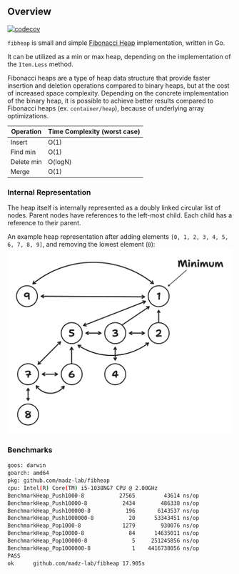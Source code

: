 ## Overview

[![codecov](https://codecov.io/gh/madz-lab/fibheap/branch/main/graph/badge.svg?token=U85BAYBPPJ)](https://codecov.io/gh/madz-lab/fibheap)

`fibheap` is small and simple [Fibonacci Heap](https://en.wikipedia.org/wiki/Fibonacci_heap) implementation, written in
Go.

It can be utilized as a min or max heap, depending on the implementation of the `Item.Less` method.

Fibonacci heaps are a type of heap data structure that provide faster insertion and deletion operations compared to
binary heaps, but at the cost of increased space complexity. Depending on the concrete implementation of the binary
heap,
it is possible to achieve better results compared to Fibonacci heaps (ex. `container/heap`), because of underlying array
optimizations.

| Operation  | Time Complexity (worst case) |
|------------|------------------------------|
| Insert     | O(1)                         |
| Find min   | O(1)                         |
| Delete min | O(logN)                      |
| Merge      | O(1)                         |

### Internal Representation

The heap itself is internally represented as a doubly linked circular list of nodes.
Parent nodes have references to the left-most child. Each child has a reference to their parent.

An example heap representation after adding elements `[0, 1, 2, 3, 4, 5, 6, 7, 8, 9]`, and removing the lowest
element (`0`):
![banner](.github/banner.png)

### Benchmarks

```bash
goos: darwin
goarch: amd64
pkg: github.com/madz-lab/fibheap
cpu: Intel(R) Core(TM) i5-1038NG7 CPU @ 2.00GHz
BenchmarkHeap_Push1000-8      	   27565	     43614 ns/op
BenchmarkHeap_Push10000-8     	    2434	    486338 ns/op
BenchmarkHeap_Push100000-8    	     196	   6143537 ns/op
BenchmarkHeap_Push1000000-8   	      20	  53343451 ns/op
BenchmarkHeap_Pop1000-8       	    1279	    930076 ns/op
BenchmarkHeap_Pop10000-8      	      84	  14635011 ns/op
BenchmarkHeap_Pop100000-8     	       5	 251245856 ns/op
BenchmarkHeap_Pop1000000-8    	       1	4416738056 ns/op
PASS
ok  	github.com/madz-lab/fibheap	17.905s
```